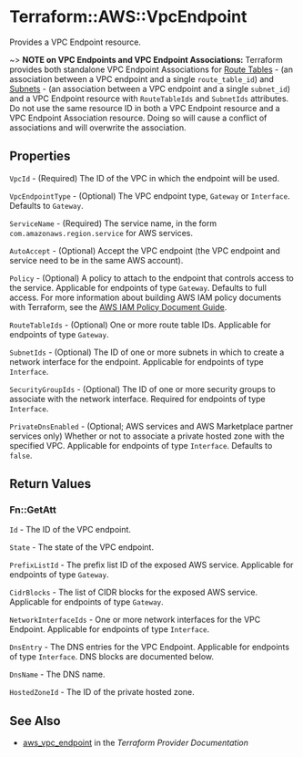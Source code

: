 # Terraform::AWS::VpcEndpoint

Provides a VPC Endpoint resource.

~> **NOTE on VPC Endpoints and VPC Endpoint Associations:** Terraform provides both standalone VPC Endpoint Associations for
[Route Tables](vpc_endpoint_route_table_association.html) - (an association between a VPC endpoint and a single `route_table_id`) and
[Subnets](vpc_endpoint_subnet_association.html) - (an association between a VPC endpoint and a single `subnet_id`) and
a VPC Endpoint resource with `RouteTableIds` and `SubnetIds` attributes.
Do not use the same resource ID in both a VPC Endpoint resource and a VPC Endpoint Association resource.
Doing so will cause a conflict of associations and will overwrite the association.

## Properties

`VpcId` - (Required) The ID of the VPC in which the endpoint will be used.

`VpcEndpointType` - (Optional) The VPC endpoint type, `Gateway` or `Interface`. Defaults to `Gateway`.

`ServiceName` - (Required) The service name, in the form `com.amazonaws.region.service` for AWS services.

`AutoAccept` - (Optional) Accept the VPC endpoint (the VPC endpoint and service need to be in the same AWS account).

`Policy` - (Optional) A policy to attach to the endpoint that controls access to the service. Applicable for endpoints of type `Gateway`. Defaults to full access. For more information about building AWS IAM policy documents with Terraform, see the [AWS IAM Policy Document Guide](/docs/providers/aws/guides/iam-policy-documents.html).

`RouteTableIds` - (Optional) One or more route table IDs. Applicable for endpoints of type `Gateway`.

`SubnetIds` - (Optional) The ID of one or more subnets in which to create a network interface for the endpoint. Applicable for endpoints of type `Interface`.

`SecurityGroupIds` - (Optional) The ID of one or more security groups to associate with the network interface. Required for endpoints of type `Interface`.

`PrivateDnsEnabled` - (Optional; AWS services and AWS Marketplace partner services only) Whether or not to associate a private hosted zone with the specified VPC. Applicable for endpoints of type `Interface`. Defaults to `false`.


## Return Values

### Fn::GetAtt

`Id` - The ID of the VPC endpoint.

`State` - The state of the VPC endpoint.

`PrefixListId` - The prefix list ID of the exposed AWS service. Applicable for endpoints of type `Gateway`.

`CidrBlocks` - The list of CIDR blocks for the exposed AWS service. Applicable for endpoints of type `Gateway`.

`NetworkInterfaceIds` - One or more network interfaces for the VPC Endpoint. Applicable for endpoints of type `Interface`.

`DnsEntry` - The DNS entries for the VPC Endpoint. Applicable for endpoints of type `Interface`. DNS blocks are documented below.

`DnsName` - The DNS name.

`HostedZoneId` - The ID of the private hosted zone.

## See Also

* [aws_vpc_endpoint](https://www.terraform.io/docs/providers/aws/r/vpc_endpoint.html) in the _Terraform Provider Documentation_